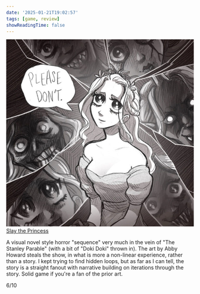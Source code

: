 ```yaml
---
date: '2025-01-21T19:02:57'
tags: [game, review]
showReadingTime: false
---
```


![](assets/slay-the-princess-pristine-cut-key-no-logo.jpg)
[Slay the Princess](https://www.slaytheprincess.com/)

A visual novel style horror "sequence" very much in the vein of "The Stanley Parable" (with a bit of "Doki Doki" thrown in). The art by Abby Howard steals the show, in what is more a non-linear experience, rather than a story. I kept trying to find hidden loops, but as far as I can tell, the story is a straight fanout with narrative building on iterations through the story. Solid game if you're a fan of the prior art.

6/10